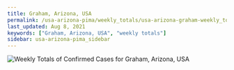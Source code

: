```yaml
---
title: Graham, Arizona, USA
permalink: /usa-arizona-pima/weekly_totals/usa-arizona-graham-weekly_totals.html
last_updated: Aug 8, 2021
keywords: ["Graham, Arizona, USA", "weekly totals"]
sidebar: usa-arizona-pima_sidebar
---
```


![Weekly Totals of Confirmed Cases for Graham, Arizona, USA](/covid_tracker/images/graphs/usa-arizona-graham-weekly_totals_graph.png)
